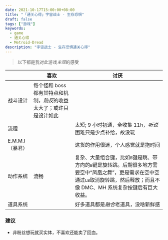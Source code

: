 ```yaml
---
date: 2021-10-17T15:00:00+08:00
title: "「通关心得」宇宙战士 - 生存恐惧"
draft: false
tags: ["游戏"]
keywords:
  - game
  - 通关心得
  - Metroid-Dread
description: "宇宙战士 - 生存恐惧通关心得"
---
```


> 以下都是我对此游戏*主观*的感受

|                 | 喜欢                                                                 | 讨厌                                                                                                                                                                                                         |
| --------------- | -------------------------------------------------------------------- | ------------------------------------------------------------------------------------------------------------------------------------------------------------------------------------------------------------ |
| 战斗设计        | 每个怪和 boss 都有其特点和机制，*防反*的收益太大了；或许只是设计如此 |                                                                                                                                                                                                              |
| 流程            |                                                                      | 太短; 9 小时初通，全收集 11h，*听说*困难只是少点补给，故没玩                                                                                                                                                 |
| E.M.M.I（暴君） |                                                                      | 这货的作用很迷，个人感觉就是拖时间                                                                                                                                                                           |
| 动作系统        | 流畅                                                                 | 复杂、大量组合键，比如<kbd>B</kbd>键是跳、带方向的<kbd>B</kbd>键是旋转跳。后期很多地方需要空中“凤凰之舞”，更是需求在空中空通过<kbd>LB</kbd>取消旋转跳，然后释放；而且不像 DMC、MH 系统复杂按键后有巨大收益。 |
| 道具系统        |                                                                      | 好多道具都是*融合*老道具，没啥新鲜感                                                                                                                                                                         |


### 建议
- 非粉丝想玩就买实体，不喜欢还能卖了回血。